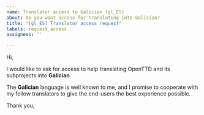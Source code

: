 ```yaml
---
name: Translator access to Galician (gl_ES)
about: Do you want access for translating into Galician?
title: "[gl_ES] Translator access request"
labels: request_access
assignees: ''

---
```


<!-- translator: gl_ES -->
<!-- Please do not edit the header of this template. -->

Hi,

I would like to ask for access to help translating OpenTTD and its subprojects into **Galician**.

The **Galician** language is well known to me, and I promise to cooperate with my fellow translators to give the end-users the best experience possible.

<!-- Please do not edit the above message. Do feel free to add a personal note after this line. -->

Thank you,
